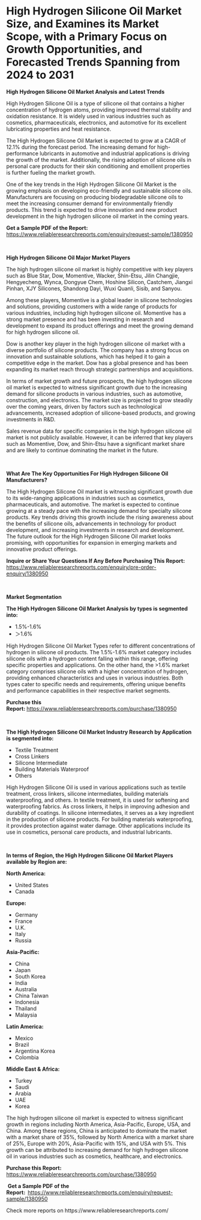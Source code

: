 <p><h1>High Hydrogen Silicone Oil Market Size, and Examines its Market Scope, with a Primary Focus on Growth Opportunities, and Forecasted Trends Spanning from 2024 to 2031</h1></p><p><strong>High Hydrogen Silicone Oil Market Analysis and Latest Trends</strong></p>
<p><p>High Hydrogen Silicone Oil is a type of silicone oil that contains a higher concentration of hydrogen atoms, providing improved thermal stability and oxidation resistance. It is widely used in various industries such as cosmetics, pharmaceuticals, electronics, and automotive for its excellent lubricating properties and heat resistance.</p><p>The High Hydrogen Silicone Oil Market is expected to grow at a CAGR of 12.1% during the forecast period. The increasing demand for high-performance lubricants in automotive and industrial applications is driving the growth of the market. Additionally, the rising adoption of silicone oils in personal care products for their skin conditioning and emollient properties is further fueling the market growth.</p><p>One of the key trends in the High Hydrogen Silicone Oil Market is the growing emphasis on developing eco-friendly and sustainable silicone oils. Manufacturers are focusing on producing biodegradable silicone oils to meet the increasing consumer demand for environmentally friendly products. This trend is expected to drive innovation and new product development in the high hydrogen silicone oil market in the coming years.</p></p>
<p><strong>Get a Sample PDF of the Report:&nbsp;</strong> <a href="https://www.reliableresearchreports.com/enquiry/request-sample/1380950">https://www.reliableresearchreports.com/enquiry/request-sample/1380950</a></p>
<p>&nbsp;</p>
<p><strong>High Hydrogen Silicone Oil Major Market Players</strong></p>
<p><p>The high hydrogen silicone oil market is highly competitive with key players such as Blue Star, Dow, Momentive, Wacker, Shin-Etsu, Jilin Changjie, Hengyecheng, Wynca, Dongyue Chem, Hoshine Silicon, Castchem, Jiangxi Pinhan, XJY Silicones, Shandong Dayi, Wuxi Quanli, Sisib, and Sanyou. </p><p>Among these players, Momentive is a global leader in silicone technologies and solutions, providing customers with a wide range of products for various industries, including high hydrogen silicone oil. Momentive has a strong market presence and has been investing in research and development to expand its product offerings and meet the growing demand for high hydrogen silicone oil.</p><p>Dow is another key player in the high hydrogen silicone oil market with a diverse portfolio of silicone products. The company has a strong focus on innovation and sustainable solutions, which has helped it to gain a competitive edge in the market. Dow has a global presence and has been expanding its market reach through strategic partnerships and acquisitions.</p><p>In terms of market growth and future prospects, the high hydrogen silicone oil market is expected to witness significant growth due to the increasing demand for silicone products in various industries, such as automotive, construction, and electronics. The market size is projected to grow steadily over the coming years, driven by factors such as technological advancements, increased adoption of silicone-based products, and growing investments in R&D.</p><p>Sales revenue data for specific companies in the high hydrogen silicone oil market is not publicly available. However, it can be inferred that key players such as Momentive, Dow, and Shin-Etsu have a significant market share and are likely to continue dominating the market in the future.</p></p>
<p>&nbsp;</p>
<p><strong>What Are The Key Opportunities For High Hydrogen Silicone Oil Manufacturers?</strong></p>
<p><p>The High Hydrogen Silicone Oil market is witnessing significant growth due to its wide-ranging applications in industries such as cosmetics, pharmaceuticals, and automotive. The market is expected to continue growing at a steady pace with the increasing demand for specialty silicone products. Key trends driving this growth include the rising awareness about the benefits of silicone oils, advancements in technology for product development, and increasing investments in research and development. The future outlook for the High Hydrogen Silicone Oil market looks promising, with opportunities for expansion in emerging markets and innovative product offerings.</p></p>
<p><strong>Inquire or Share Your Questions If Any Before Purchasing This Report:</strong> <a href="https://www.reliableresearchreports.com/enquiry/pre-order-enquiry/1380950">https://www.reliableresearchreports.com/enquiry/pre-order-enquiry/1380950</a></p>
<p>&nbsp;</p>
<p><strong>Market Segmentation</strong></p>
<p><strong>The High Hydrogen Silicone Oil Market Analysis by types is segmented into:</strong></p>
<p><ul><li>1.5%-1.6%</li><li>＞1.6%</li></ul></p>
<p><p>High Hydrogen Silicone Oil Market Types refer to different concentrations of hydrogen in silicone oil products. The 1.5%-1.6% market category includes silicone oils with a hydrogen content falling within this range, offering specific properties and applications. On the other hand, the >1.6% market category comprises silicone oils with a higher concentration of hydrogen, providing enhanced characteristics and uses in various industries. Both types cater to specific needs and requirements, offering unique benefits and performance capabilities in their respective market segments.</p></p>
<p><strong>Purchase this Report:&nbsp;</strong><a href="https://www.reliableresearchreports.com/purchase/1380950">https://www.reliableresearchreports.com/purchase/1380950</a></p>
<p>&nbsp;</p>
<p><strong>The High Hydrogen Silicone Oil Market Industry Research by Application is segmented into:</strong></p>
<p><ul><li>Textile Treatment</li><li>Cross Linkers</li><li>Silicone Intermediate</li><li>Building Materials Waterproof</li><li>Others</li></ul></p>
<p><p>High Hydrogen Silicone Oil is used in various applications such as textile treatment, cross linkers, silicone intermediates, building materials waterproofing, and others. In textile treatment, it is used for softening and waterproofing fabrics. As cross linkers, it helps in improving adhesion and durability of coatings. In silicone intermediates, it serves as a key ingredient in the production of silicone products. For building materials waterproofing, it provides protection against water damage. Other applications include its use in cosmetics, personal care products, and industrial lubricants.</p></p>
<p>&nbsp;</p>
<p><strong>In terms of Region, the High Hydrogen Silicone Oil Market Players available by Region are:</strong></p>
<p>
    <p> <strong> North America: </strong>
        <ul>
            <li>United States</li>
            <li>Canada</li>
        </ul>
        </p> 
    <p> <strong> Europe: </strong>
        <ul>
            <li>Germany</li>
            <li>France</li>
            <li>U.K.</li>
            <li>Italy</li>
            <li>Russia</li>
        </ul>
        </p> 
    <p> <strong> Asia-Pacific: </strong>
        <ul>
            <li>China</li>
            <li>Japan</li>
            <li>South Korea</li>
            <li>India</li>
            <li>Australia</li>
            <li>China Taiwan</li>
            <li>Indonesia</li>
            <li>Thailand</li>
            <li>Malaysia</li>
        </ul>
        </p> 
    <p> <strong> Latin America: </strong>
        <ul>
            <li>Mexico</li>
            <li>Brazil</li>
            <li>Argentina Korea</li>
            <li>Colombia</li>
        </ul>
        </p> 
    <p> <strong> Middle East & Africa: </strong>
        <ul>
            <li>Turkey</li>
            <li>Saudi</li>
            <li>Arabia</li>
            <li>UAE</li>
            <li>Korea</li>
        </ul>
    </p>
    </p>
<p><p>The high hydrogen silicone oil market is expected to witness significant growth in regions including North America, Asia-Pacific, Europe, USA, and China. Among these regions, China is anticipated to dominate the market with a market share of 35%, followed by North America with a market share of 25%, Europe with 20%, Asia-Pacific with 15%, and USA with 5%. This growth can be attributed to increasing demand for high hydrogen silicone oil in various industries such as cosmetics, healthcare, and electronics.</p></p>
<p><strong>Purchase this Report: </strong><a href="https://www.reliableresearchreports.com/purchase/1380950">https://www.reliableresearchreports.com/purchase/1380950</a></p>
<p>&nbsp;<strong>Get a Sample PDF of the Report:&nbsp;&nbsp;</strong><a href="https://www.reliableresearchreports.com/enquiry/request-sample/1380950">https://www.reliableresearchreports.com/enquiry/request-sample/1380950</a></p>
<p><strong></strong></p>
<p>Check more reports on https://www.reliableresearchreports.com/</p>